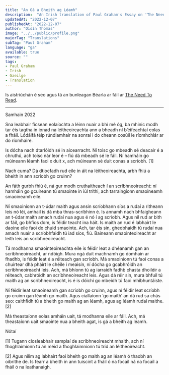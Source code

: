 ```yaml
---
title: "An Gá a Bheith ag Léamh"
description:  "An Irish translation of Paul Graham's Essay on 'The Need to Read'"
updatedAt: "2022-12-07"
publishedAt: "2022-12-07"
author: "Oisín Thomas"
image: "../../public/profile.png"
majorTag: "Translations"
subTag: "Paul Graham"
language: "ga"
available: true
source: ""
tags: 
- Paul Graham
- Irish
- Gaeilge
- Translation
---
```


Is aistriúchán é seo agus tá an bunleagan Béarla ar fáil ar [The Need To Read](http://www.paulgraham.com/read.html).

---
Samhain 2022

Sna leabhair ficsean eolaíochta a léinn nuair a bhí mé óg, ba mhinic modh tar éis tagtha in ionad na léitheoireachta ann a bheadh ní b’éifeachtaí eolas a fháil. Lódálfá téip rúndiamhair na sonraí i do cheann cosúil le ríomhchlár ar do ríomhaire.

Is dócha nach dtarlóidh sé in aicearracht. Ní toisc go mbeadh sé deacair é a chruthú, ach toisc nár leor é – fiú dá mbeadh sé le fáil. Ní hamháin go múineann léamh faoi x duit x, ach múineann sé duit conas a scríobh. [1]

Nach cuma? Dá dtiocfadh rud eile in áit na léitheoireachta, arbh fhiú a bheith in ann scríobh go cruinn?

An fáth gurbh fhiú é, ná gur modh cruthaitheach í an scríbhneoireacht: ní hamháin go gcuireann tú smaointe in iúl tríthi, ach tarraingíonn smaoineamh smaoineamh eile.

Ní smaoiníonn an t-údar maith agus ansin scríobhann síos a rudaí a ritheann leis nó léi, amhail is dá mba thras-scríbhinn é. Is annamh nach bhfaigheann an t-údar maith amach rudaí nua agus é nó í ag scríobh. Agus níl rud ar bith ar fáil, go bhfios dom, is féidir teacht ina háit. Is maith an rud é labhairt le daoine eile faoi do chuid smaointe. Ach, tar éis sin, gheobhaidh tú rudaí nua amach nuair a scríobhfaidh tú iad síos, fiú. Baineann smaointeoireacht ar leith leis an scríbhneoireacht.

Tá modhanna smaointeoireachta eile is féidir leat a dhéanamh gan an scríbhneoireacht, ar ndóigh. Mura ngá duit machnamh go domhain ar fhadhb, is féidir leat é a réiteach gan scríobh. Má smaoiníonn tú faoi conas a chuirtear dhá pháirt le chéile i meaisín, ní dócha go gcabhróidh an scríbhneoireacht leis. Ach, má bhíonn tú ag iarraidh fadhb chasta dhoiléir a réiteach, cabhróidh an scríbhneoireacht leis. Agus dá réir sin, mura bhfuil tú maith ag an scríbhneoireacht, is é is dóichí go mbeidh tú faoi mhíbhuntáiste.

Ní féidir leat smaoineamh gan scríobh go cruinn, agus ní féidir leat scríobh go cruinn gan léamh go maith. Agus ciallaíonn ‘go maith’ an dá rud sa chás seo: caithfidh tú a bheith go maith ag an léamh, agus ag léamh rudaí maithe. [2]

Má theastaíonn eolas amháin uait, tá modhanna eile ar fáil. Ach, má theastaíonn uait smaointe nua a bheith agat, is gá a bheith ag léamh.

Nótaí

[1] Tugann closleabhair samplaí de scríbhneoireacht mhaith, ach ní fhoghlaimíonn tú an méid a fhoghlaimníonn tú tríd an léitheoireacht.

[2] Agus nílim ag labhairt faoi bheith go maith ag an léamh ó thaobh an oibrithe de. Is fearr a bheith in ann tuiscint a fháil ó na focail ná na focail a fháil ó na leathanaigh.